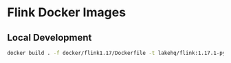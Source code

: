 # Flink Docker Images

## Local Development

```bash
docker build . -f docker/flink1.17/Dockerfile -t lakehq/flink:1.17.1-python3.10
```
